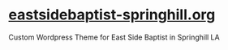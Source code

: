 # [eastsidebaptist-springhill.org](http://www.eastsidebaptist-springhill.org)
Custom Wordpress Theme for East Side Baptist in Springhill LA
